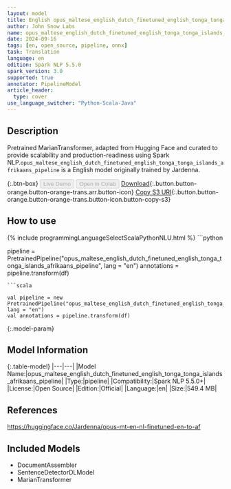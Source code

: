 ```yaml
---
layout: model
title: English opus_maltese_english_dutch_finetuned_english_tonga_tonga_islands_afrikaans_pipeline pipeline MarianTransformer from Jardenna
author: John Snow Labs
name: opus_maltese_english_dutch_finetuned_english_tonga_tonga_islands_afrikaans_pipeline
date: 2024-09-16
tags: [en, open_source, pipeline, onnx]
task: Translation
language: en
edition: Spark NLP 5.5.0
spark_version: 3.0
supported: true
annotator: PipelineModel
article_header:
  type: cover
use_language_switcher: "Python-Scala-Java"
---
```


## Description

Pretrained MarianTransformer, adapted from Hugging Face and curated to provide scalability and production-readiness using Spark NLP.`opus_maltese_english_dutch_finetuned_english_tonga_tonga_islands_afrikaans_pipeline` is a English model originally trained by Jardenna.

{:.btn-box}
<button class="button button-orange" disabled>Live Demo</button>
<button class="button button-orange" disabled>Open in Colab</button>
[Download](https://s3.amazonaws.com/auxdata.johnsnowlabs.com/public/models/opus_maltese_english_dutch_finetuned_english_tonga_tonga_islands_afrikaans_pipeline_en_5.5.0_3.0_1726457611333.zip){:.button.button-orange.button-orange-trans.arr.button-icon}
[Copy S3 URI](s3://auxdata.johnsnowlabs.com/public/models/opus_maltese_english_dutch_finetuned_english_tonga_tonga_islands_afrikaans_pipeline_en_5.5.0_3.0_1726457611333.zip){:.button.button-orange.button-orange-trans.button-icon.button-copy-s3}

## How to use



<div class="tabs-box" markdown="1">
{% include programmingLanguageSelectScalaPythonNLU.html %}
```python

pipeline = PretrainedPipeline("opus_maltese_english_dutch_finetuned_english_tonga_tonga_islands_afrikaans_pipeline", lang = "en")
annotations =  pipeline.transform(df)   

```
```scala

val pipeline = new PretrainedPipeline("opus_maltese_english_dutch_finetuned_english_tonga_tonga_islands_afrikaans_pipeline", lang = "en")
val annotations = pipeline.transform(df)

```
</div>

{:.model-param}
## Model Information

{:.table-model}
|---|---|
|Model Name:|opus_maltese_english_dutch_finetuned_english_tonga_tonga_islands_afrikaans_pipeline|
|Type:|pipeline|
|Compatibility:|Spark NLP 5.5.0+|
|License:|Open Source|
|Edition:|Official|
|Language:|en|
|Size:|549.4 MB|

## References

https://huggingface.co/Jardenna/opus-mt-en-nl-finetuned-en-to-af

## Included Models

- DocumentAssembler
- SentenceDetectorDLModel
- MarianTransformer